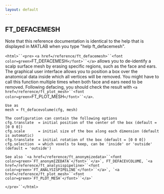 ```yaml
---
layout: default
---
```


##  FT_DEFACEMESH

Note that this reference documentation is identical to the help that is displayed in MATLAB when you type "help ft_defacemesh".

`<html>``<pre>`
    `<a href=/reference/ft_defacemesh>``<font color=green>`FT_DEFACEMESH`</font>``</a>` allows you to de-identify a scalp surface mesh by erasing specific
    regions, such as the face and ears. The graphical user interface allows you to
    position a box over the anatomical data inside which all vertices will be removed.
    You might have to call this function multiple times when both face and ears need to
    be removed. Following defacing, you should check the result with `<a href=/reference/ft_plot_mesh>``<font color=green>`FT_PLOT_MESH`</font>``</a>`.
 
    Use as
    mesh = ft_defacevolume(cfg, mesh)
 
    The configuration can contain the following options
    cfg.translate  = initial position of the center of the box (default = [0 0 0])
    cfg.scale      = initial size of the box along each dimension (default is automatic)
    cfg.translate  = initial rotation of the box (default = [0 0 0])
    cfg.selection  = which voxels to keep, can be 'inside' or 'outside' (default = 'outside')
 
    See also `<a href=/reference/ft_anonymizedata>``<font color=green>`FT_anonymIZEDATA`</font>``</a>`, FT_DEFACEVCOLUME, `<a href=/reference/ft_analysispipeline>``<font color=green>`FT_ANALYSISPIPELINE`</font>``</a>`, `<a href=/reference/ft_plot_mesh>``<font color=green>`FT_PLOT_MESH`</font>``</a>`
`</pre>``</html>`

